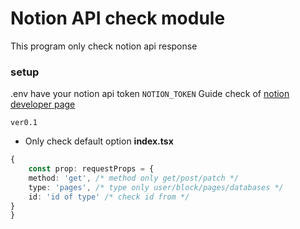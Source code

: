 # Notion API check module

This program only check notion api response

### setup
.env have your notion api token `NOTION_TOKEN`
Guide check of [notion developer page](https://developers.notion.com/)

`ver0.1`
- Only check default option
**index.tsx**
```typescript
{
    const prop: requestProps = {
    method: 'get', /* method only get/post/patch */
    type: 'pages', /* type only user/block/pages/databases */
    id: 'id of type' /* check id from */
}
}
```
